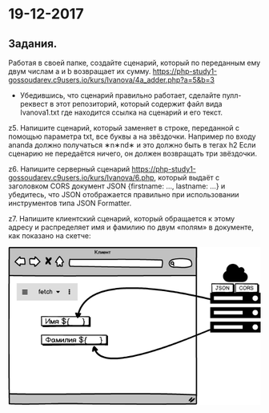 # 19-12-2017

Задания.
---

Работая в своей папке, создайте сценарий, который по переданным ему двум числам a и b возвращает их сумму.
https://php-study1-gossoudarev.c9users.io/kurs/Ivanova/4a_adder.php?a=5&b=3
* Убедившись, что сценарий правильно работает, сделайте пулл-реквест в этот репозиторий, который содержит файл  вида Ivanova1.txt где находится ссылка на сценарий и его текст.

z5. Напишите сценарий, который заменяет в строке, переданной с помощью параметра txt, все буквы a на звёздочки. Например по входу ananda должно получаться ∗n∗nd∗ и это должно быть в тегах h2
Если сценарию не передаётся ничего, он должен возвращать три звёздочки.

z6. Напишите серверный сценарий https://php-study1-gossoudarev.c9users.io/kurs/Ivanova/6.php, который выдаёт с заголовком CORS документ  JSON {firstname: …, lastname: …} и убедитесь, что JSON отображается правильно при использовании инструментов типа JSON Formatter.

z7. Напишите клиентский сценарий, который обращается к этому адресу и распределяет имя и фамилию по двум «полям» в документе, как показано на скетче:

![alt scheme](images/php2.png "Начало работы")
